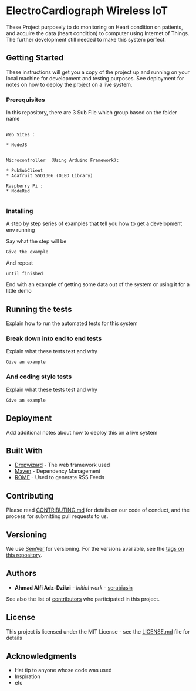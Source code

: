 # ElectroCardiograph Wireless IoT

These Project purposely to do monitoring on Heart condition on patients, and acquire the data (heart condition) to computer using Internet of Things. The further development still needed to make this system perfect.

## Getting Started

These instructions will get you a copy of the project up and running on your local machine for development and testing purposes. See deployment for notes on how to deploy the project on a live system.

### Prerequisites

In this repository, there are 3 Sub File which group based on the folder name 

```

Web Sites : 

* NodeJS


```

```
Microcontroller  (Using Arduino Framework): 

* PubSubClient 
* Adafruit SSD1306 (OLED Library)

```

```
Raspberry Pi :
* NodeRed


```


### Installing

A step by step series of examples that tell you how to get a development env running

Say what the step will be

```
Give the example
```

And repeat

```
until finished
```

End with an example of getting some data out of the system or using it for a little demo

## Running the tests

Explain how to run the automated tests for this system

### Break down into end to end tests

Explain what these tests test and why

```
Give an example
```

### And coding style tests

Explain what these tests test and why

```
Give an example
```

## Deployment

Add additional notes about how to deploy this on a live system

## Built With

* [Dropwizard](http://www.dropwizard.io/1.0.2/docs/) - The web framework used
* [Maven](https://maven.apache.org/) - Dependency Management
* [ROME](https://rometools.github.io/rome/) - Used to generate RSS Feeds

## Contributing

Please read [CONTRIBUTING.md](https://gist.github.com/PurpleBooth/b24679402957c63ec426) for details on our code of conduct, and the process for submitting pull requests to us.

## Versioning

We use [SemVer](http://semver.org/) for versioning. For the versions available, see the [tags on this repository](https://github.com/your/project/tags). 

## Authors

* **Ahmad Alfi Adz-Dzikri** - *Initial work* - [serabiasin](https://github.com/serabiasin)

See also the list of [contributors](https://github.com/your/project/contributors) who participated in this project.

## License

This project is licensed under the MIT License - see the [LICENSE.md](LICENSE.md) file for details

## Acknowledgments

* Hat tip to anyone whose code was used
* Inspiration
* etc


